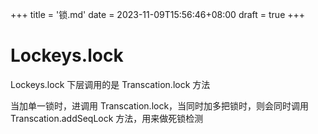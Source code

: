 +++
title = '锁.md'
date = 2023-11-09T15:56:46+08:00
draft = true
+++

# Lockeys.lock

Lockeys.lock 下层调用的是 Transcation.lock 方法

当加单一锁时，进调用 Transcation.lock，当同时加多把锁时，则会同时调用 Transcation.addSeqLock 方法，用来做死锁检测

